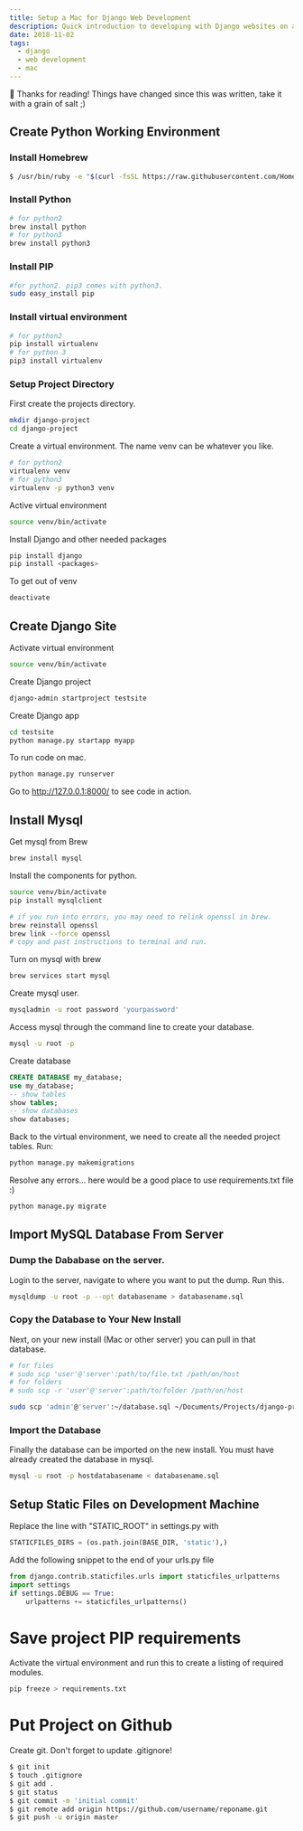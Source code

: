 ```yaml
---
title: Setup a Mac for Django Web Development
description: Quick introduction to developing with Django websites on a Mac.
date: 2018-11-02
tags:
  - django
  - web development
  - mac
---
```


<div class="notification">
 👋 Thanks for reading! Things have changed since this was written, take it with a grain of salt ;)
</div>

## Create Python Working Environment

### Install Homebrew

```bash
$ /usr/bin/ruby -e "$(curl -fsSL https://raw.githubusercontent.com/Homebrew/install/master/install)"
```

### Install Python

```bash
# for python2
brew install python
# for python3
brew install python3
```

### Install PIP

```bash
#for python2. pip3 comes with python3.
sudo easy_install pip
```

### Install virtual environment

```bash
# for python2
pip install virtualenv
# for python 3
pip3 install virtualenv
```

### Setup Project Directory

First create the projects directory.

```bash
mkdir django-project
cd django-project
```

Create a virtual environment. The name venv can be whatever you like.

```bash
# for python2
virtualenv venv
# for python3
virtualenv -p python3 venv
```

Active virtual environment

```bash
source venv/bin/activate
```

Install Django and other needed packages

```bash
pip install django
pip install <packages>
```

To get out of venv

```bash
deactivate
```

## Create Django Site

Activate virtual environment

```bash
source venv/bin/activate
```

Create Django project

```bash
django-admin startproject testsite
```

Create Django app

```bash
cd testsite
python manage.py startapp myapp
```

To run code on mac. 

```bash
python manage.py runserver
```

Go to http://127.0.0.1:8000/ to see code in action.

## Install Mysql

Get mysql from Brew

```bash
brew install mysql
```

Install the components for python.

```bash
source venv/bin/activate
pip install mysqlclient

# if you run into errors, you may need to relink openssl in brew.
brew reinstall openssl
brew link --force openssl
# copy and past instructions to terminal and run.
```

Turn on mysql with brew

```bash
brew services start mysql
```

Create mysql user.

```bash
mysqladmin -u root password 'yourpassword'
```

Access mysql through the command line to create your database.

```bash
mysql -u root -p
```

Create database

```sql
CREATE DATABASE my_database;
use my_database;
-- show tables
show tables;
-- show databases
show databases;
```

Back to the virtual environment, we need to create all the needed project tables. Run:

```bash
python manage.py makemigrations
```

Resolve any errors... here would be a good place to use requirements.txt file :)

```bash
python manage.py migrate
```

## Import MySQL Database From Server

### Dump the Dababase on the server.
Login to the server, navigate to where you want to put the dump. Run this.

```bash
mysqldump -u root -p --opt databasename > databasename.sql
```

### Copy the Database to Your New Install

Next, on your new install (Mac or other server) you can pull in that database.

```bash
# for files
# sudo scp 'user'@'server':path/to/file.txt /path/on/host
# for folders
# sudo scp -r 'user'@'server':path/to/folder /path/on/host

sudo scp 'admin'@'server':~/database.sql ~/Documents/Projects/django-project/
```

### Import the Database

Finally the database can be imported on the new install. You must have already created the database in mysql.

```bash
mysql -u root -p hostdatabasename < databasename.sql
```

## Setup Static Files on Development Machine

Replace the line with "STATIC_ROOT" in settings.py with

```python
STATICFILES_DIRS = (os.path.join(BASE_DIR, 'static'),)
```

Add the following snippet to the end of your urls.py file

```python
from django.contrib.staticfiles.urls import staticfiles_urlpatterns
import settings
if settings.DEBUG == True:
    urlpatterns += staticfiles_urlpatterns()
```

# Save project PIP requirements

Activate the virtual environment and run this to create a listing of required modules.
```bash
pip freeze > requirements.txt
```

# Put Project on Github

Create git. Don't forget to update .gitignore!

```bash
$ git init
$ touch .gitignore
$ git add .
$ git status
$ git commit -m 'initial commit'
$ git remote add origin https://github.com/username/reponame.git
$ git push -u origin master
```
